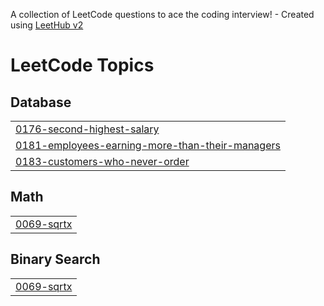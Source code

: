 A collection of LeetCode questions to ace the coding interview! - Created using [LeetHub v2](https://github.com/arunbhardwaj/LeetHub-2.0)
<!---LeetCode Topics Start-->
# LeetCode Topics
## Database
|  |
| ------- |
| [0176-second-highest-salary](https://github.com/ameen-vp/leetcode/tree/master/0176-second-highest-salary) |
| [0181-employees-earning-more-than-their-managers](https://github.com/ameen-vp/leetcode/tree/master/0181-employees-earning-more-than-their-managers) |
| [0183-customers-who-never-order](https://github.com/ameen-vp/leetcode/tree/master/0183-customers-who-never-order) |
## Math
|  |
| ------- |
| [0069-sqrtx](https://github.com/ameen-vp/leetcode/tree/master/0069-sqrtx) |
## Binary Search
|  |
| ------- |
| [0069-sqrtx](https://github.com/ameen-vp/leetcode/tree/master/0069-sqrtx) |
<!---LeetCode Topics End-->